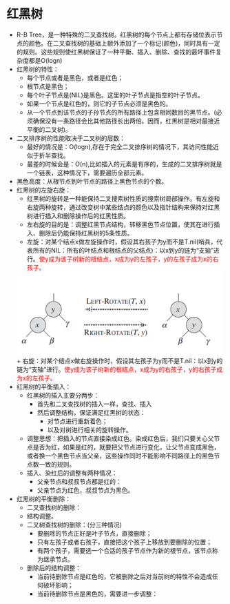 # 红黑树
+ R-B Tree，是一种特殊的二叉查找树。红黑树的每个节点上都有存储位表示节点的颜色。在二叉查找树的基础上额外添加了一个标记(颜色)，同时具有一定的规则。这些规则使红黑树保证了一种平衡、插入、删除、查找的最坏事件复杂度都是O(logn)
+ 红黑树的特性：
    + 每个节点或者是黑色，或者是红色；
    + 根节点是黑色；
    + 每个叶子节点是(NIL)是黑色。这里的叶子节点是指空的叶子节点。
    + 如果一个节点是红色的，则它的子节点必须是黑色的。
    + 从一个节点到该节点的子孙节点的所有路径上包含相同数目的黑节点。(必须确保没有一条路径会比其他路径长出两倍。因而，红黑树是相对最接近平衡的二叉树)。
+ 二叉排序树的性能取决于二叉树的层数：
    + 最好的情况是：O(logn),存在于完全二叉排序树的情况下，其访问性能近似于折半查找。
    + 最差的时候会是：O(n),比如插入的元素是有序的，生成的二叉排序树就是一个链表，这种情况下，需要遍历全部元素。
+ 黑色高度：从根节点到叶节点的路径上黑色节点的个数。
+ 红黑树的左旋右旋：
    + 红黑树的旋转是一种能保持二叉搜索树性质的搜索树局部操作。有左旋和右旋两种旋转，通过改变树中某些结点的颜色以及指针结构来保持对红黑树进行插入和删除操作后的红黑性质。
    + 左右旋的目的是：调整红黑节点结构，转移黑色节点位置，使其在进行插入、删除后仍能保持红黑树的5条性质。
    + 左旋：对某个结点x做左旋操作时，假设其右孩子为y而不是T.nil(哨兵，代表所有的NIL：所有的叶结点和根结点的父结点)：以x到y的链为“支轴”进行。<font color="red">使y成为该子树新的根结点，x成为y的左孩子，y的左孩子成为x的右孩子。</font>
    <img src="../image/红黑树的左旋.PNG"/>
    + 右旋：对某个结点x做右旋操作时，假设其左孩子为y而不是T.nil：以x到y的链为“支轴”进行。<font color="red">使y成为该子树新的根结点，x成为y的右孩子，y的右孩子成为x的左孩子。</font>
+ 红黑树的平衡插入：
    + 红黑树的插入主要分两步：
        + 首先和二叉查找树的插入一样，查找、插入
        + 然后调整结构，保证满足红黑树的状态：
            + 对节点进行重新着色；
            + 以及对树进行相关的旋转操作。
    + 调整思想：把插入的节点直接染成红色。染成红色后，我们只要关心父节点是否为红，如果是红的，就要把父节点进行变化，让父节点变成黑色，或者换一个黑色节点当父亲，这些操作同时不能影响不同路径上的黑色节点数一致的规则。
    + 插入、染红后的调整有两种情况：
        + 父亲节点和叔叔节点都是红的：
        + 父亲节点为红色，叔叔节点为黑色。
+ 红黑树的平衡删除：
    + 二叉查找树的删除：
    + 结构调整。
    + 二叉树查找树的删除：(分三种情况)
        + 要删除的节点正好是叶子节点，直接删除；
        + 只有左孩子或者右孩子，直接把这个孩子上移放到要删除的位置；
        + 有两个孩子，需要选一个合适的孩子节点作为新的根节点，该节点称为继承节点。
    + 删除后的结构调整：
        + 当前待删除节点是红色的，它被删除之后对当前树的特性不会造成任何破坏影响；
        + 当前待删除节点是黑色的，需要进一步调整：

